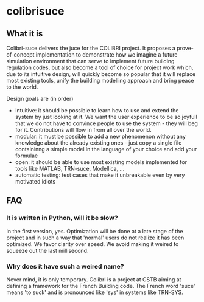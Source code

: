 # colibrisuce



## What it is

Colibri-suce delivers the juce for the COLIBRI project. It proposes a prove-of-concept implementation to demonstrate how
we imagine a future simulation environment that can serve to implement future building regulation codes, but also 
become a tool of choice for project work which, due to its intuitive design, will quickly become so popular that it 
will replace most existing tools, unify the building modelling approach and bring peace to the world.   

Design goals are (in order)
- intuitive: it should be possible to learn how to use and extend the system by just looking at it. We want the user experience to be so joyfull that we do not have to convince people to use the system - they will beg for it. Contributions will flow in from all over the world.
- modular: it must be possible to add a new phenomenon without any knowledge about the already existing ones - just copy a single file containinng a simple model in the language of your choice and add your formulae  
- open: it should be able to use most existing models implemented for tools like MATLAB, TRN-suce, Modellica, ...  
- automatic testing: test cases that make it unbreakable even by very motivated idiots

## FAQ

### It is written in Python, will it be slow?
In the first version, yes. Optimization will be done at a late stage of the project and in such a way that 'normal' users do not realize it has been optimized. 
We favor clarity over speed. We avoid making it weired to squeeze out the last millisecond.

### Why does it have such a weired name?
Never mind, it is only temporary. Colibri is a project at CSTB aiming at defining a framework for the French Building code. 
The French word 'suce' means 'to suck' and is pronounced like 'sys' in systems like TRN-SYS.

